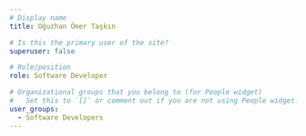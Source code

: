 ```yaml
---
# Display name
title: Oğuzhan Ömer Taşkın

# Is this the primary user of the site?
superuser: false

# Role/position
role: Software Developer

# Organizational groups that you belong to (for People widget)
#   Set this to `[]` or comment out if you are not using People widget.
user_groups:
  - Software Developers
---
```

